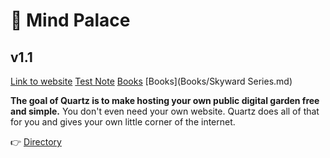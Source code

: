 # 🌱 Mind Palace
## v1.1

[Link to website](https://karthisrinivasan.github.io)
[Test Note](moc/GM.md)
[Books](Books/Novacene.md)
[Books](Books/Skyward Series.md)


**The goal of Quartz is to make hosting your own public digital garden free and simple.** You don't even need your own website. Quartz does all of that for you and gives your own little corner of the internet.

👉  [Directory](moc/directory.md)

